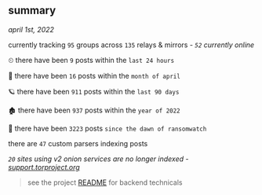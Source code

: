 
## summary
_april 1st, 2022_

currently tracking `95` groups across `135` relays & mirrors - _`52` currently online_

⏲ there have been `9` posts within the `last 24 hours`

🦈 there have been `16` posts within the `month of april`

🪐 there have been `911` posts within the `last 90 days`

🏚 there have been `937` posts within the `year of 2022`

🦕 there have been `3223` posts `since the dawn of ransomwatch`

there are `47` custom parsers indexing posts

_`20` sites using v2 onion services are no longer indexed - [support.torproject.org](https://support.torproject.org/onionservices/v2-deprecation/)_

> see the project [README](https://github.com/thetanz/ransomwatch#ransomwatch--) for backend technicals
